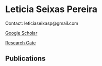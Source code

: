 <h1>Leticia Seixas Pereira</h1>

<p>Contact: leticiaseixasp@gmail.com</p>

<p>
<a href="https://scholar.google.com/citations?user=ogiKAqwAAAAJ">Google Scholar</a>
</p><p>
<a href="https://www.researchgate.net/profile/Leticia_Pereira3">Research Gate</a>
</p>
<h2>Publications</h2>
